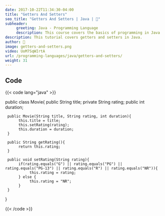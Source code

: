 ```yaml
---
date: 2017-10-22T11:34:30-04:00
title: "Getters And Setters"
seo_title: "Getters And Setters | Java | 🦒"
subheader:
     greeting: Java - Programming Language
     description: This course covers the basics of programming in Java. Work your way through the videos/articles and I'll teach you everything you need to know to start your programming journey!
description: This tutorial covers getters and setters in Java.
author: 🦒
image: getters-and-setters.png
video: UoM7SqWIrtA
url: /programming-languages/java/getters-and-setters/
weight: 31
---
```


## Code

{{< code lang="java" >}}

public class Movie{
     public String title;
     private String rating;
     public int duration;

     public Movie(String title, String rating, int duration){
          this.title = title;
          this.setRating(rating);
          this.duration = duration;
     }

     public String getRating(){
          return this.rating;
     }

     public void setRating(String rating){
          if(rating.equals("G") || rating.equals("PG") || rating.equals("PG-13") || rating.equals("R") || rating.equals("NR")){
               this.rating = rating;
          } else {
               this.rating = "NR";
          }
     }
}

{{< /code >}}